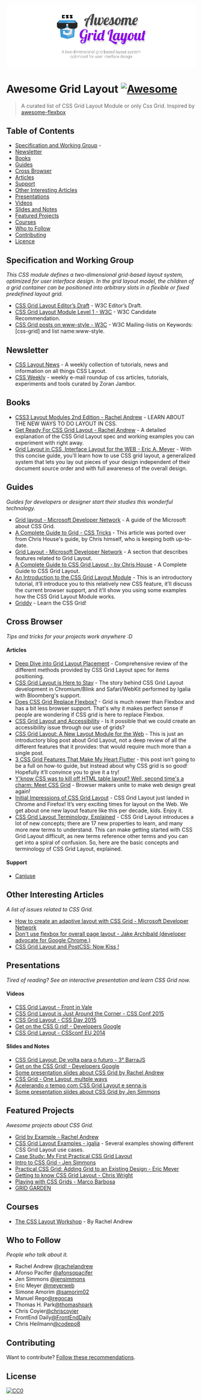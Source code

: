 ![Awesome Grid Layout](awesome-grid-layout.png)

# Awesome Grid Layout [![Awesome](https://cdn.rawgit.com/sindresorhus/awesome/d7305f38d29fed78fa85652e3a63e154dd8e8829/media/badge.svg)](https://github.com/sindresorhus/awesome)

> A curated list of CSS Grid Layout Module or only Css Grid.
Inspired by [awesome-flexbox](https://github.com/afonsopacifer/awesome-flexbox/)

## Table of Contents
* [Specification and Working Group](#specification-and-working-group) - 
* [Newsletter](#newsletter)
* [Books](#books)
* [Guides](#guides)
* [Cross Browser](#cross-browser)
* [Articles](#articles)
* [Support](#support)
* [Other Interesting Articles](#other-interesting-articles)
* [Presentations](#presentations)
* [Videos](#videos)
* [Slides and Notes](#slides-and-notes)
* [Featured Projects](#featured-projects)
* [Courses](#courses)
* [Who to Follow](#who-to-follow)
* [Contributing](#contributing)
* [Licence](#license)

## Specification and Working Group
*This CSS module defines a two-dimensional grid-based layout system, optimized for user interface design. In the grid layout model, the children of a grid container can be positioned into arbitrary slots in a flexible or fixed predefined layout grid.*
* [CSS Grid Layout Editor’s Draft](https://drafts.csswg.org/css-grid/) - W3C Editor’s Draft.
* [CSS Grid Layout Module Level 1 - W3C](http://www.w3.org/TR/css-grid-1/) - W3C Candidate Recommendation.
* [CSS Grid posts on www-style - W3C](https://www.w3.org/Search/Mail/Public/search?type-index=www-style&index-type=t&keywords=%5bcss-grid%5d&search=Search) - W3C Mailing-listis on Keywords:[css-grid] and list name:www-style.


## Newsletter
* [CSS Layout News](http://csslayout.news/) - A weekly collection of tutorials, news and information on all things CSS Layout.
* [CSS Weekly](http://css-weekly.com/) - weekly e-mail roundup of css articles, tutorials, experiments and tools curated by Zoran Jambor.

## Books
* [CSS3 Layout Modules 2nd Edition - Rachel Andrew](https://rachelandrew.co.uk/books/css3-layout-modules) - LEARN ABOUT THE NEW WAYS TO DO LAYOUT IN CSS.
* [Get Ready For CSS Grid Layout - Rachel Andrew](https://abookapart.com/products/get-ready-for-css-grid-layout) - A detailed explanation of the CSS Grid Layout spec and working examples you can experiment with right away.
* [Grid Layout in CSS, Interface Layout for the WEB - Eric A. Meyer](http://shop.oreilly.com/product/0636920041696.do) - With this concise guide, you’ll learn how to use CSS grid layout, a generalized system that lets you lay out pieces of your design independent of their document source order and with full awareness of the overall design.

## Guides
*Guides for developers or designer start their studies this wonderful technology.*
* [Grid layout - Microsoft Developer Network](https://msdn.microsoft.com/en-us/library/hh673533.aspx) - A guide of the Microsoft about CSS Grid.
* [A Complete Guide to Grid - CSS Tricks](https://css-tricks.com/snippets/css/complete-guide-grid/) - This article was ported over from Chris House's guide, by Chris himself, who is keeping both up-to-date.
* [Grid Layout - Microsoft Developer Network](https://msdn.microsoft.com/en-us/library/hh772052.aspx) - A section that describes features related to Grid Layout.
* [A Complete Guide to CSS Grid Layout - by Chris House](http://chris.house/blog/a-complete-guide-css-grid-layout/) - A Complete Guide to CSS Grid Layout.
* [An Introduction to the CSS Grid Layout Module](https://www.sitepoint.com/introduction-css-grid-layout-module/) - This is an introductory tutorial, it’ll introduce you to this relatively new CSS feature, it’ll discuss the current browser support, and it’ll show you using some examples how the CSS Grid Layout Module works.
* [Griddy](http://www.griddy.io/) - Learn the CSS Grid!

## Cross Browser
*Tips and tricks for your projects work anywhere :D*

#### Articles
* [Deep Dive into Grid Layout Placement](http://blogs.igalia.com/mrego/2016/02/01/deep-dive-into-grid-layout-placement/?utm_campaign=CSS%2BLayout%2BNews&utm_medium=email&utm_source=CSS_Layout_News_27) - Comprehensive review of the different methods provided by CSS Grid Layout spec for items positioning.
* [CSS Grid Layout is Here to Stay](http://blogs.igalia.com/mrego/2017/03/16/css-grid-layout-is-here-to-stay/) - The story behind CSS Grid Layout development in Chromium/Blink and Safari/WebKit performed by Igalia with Bloomberg's support.
* [Does CSS Grid Replace Flexbox?](https://css-tricks.com/css-grid-replace-flexbox/) - Grid is much newer than Flexbox and has a bit less browser support. That's why it makes perfect sense if people are wondering if CSS grid is here to replace Flexbox.
* [CSS Grid Layout and Accessibility](https://developer.mozilla.org/en-US/docs/Web/CSS/CSS_Grid_Layout/CSS_Grid_Layout_and_Accessibility) - Is it possible that we could create an accessibility issue through our use of grids?
* [CSS Grid Layout: A New Layout Module for the Web](https://webkit.org/blog/7434/css-grid-layout-a-new-layout-module-for-the-web/?utm_content=buffer3adcf&utm_medium=social&utm_source=twitter.com&utm_campaign=buffer) - This is just an introductory blog post about Grid Layout, not a deep review of all the different features that it provides: that would require much more than a single post. 
* [3 CSS Grid Features That Make My Heart Flutter](https://una.im/css-grid/) -  this post isn’t going to be a full on how-to guide, but instead about why CSS grid is so good! Hopefully it’ll convince you to give it a try!
* [Y'know CSS was to kill off HTML table layout? Well, second time's a charm: Meet CSS Grid](https://www.theregister.co.uk/2017/03/31/css_grids_browser_support/?mt=1491837806465) - Browser makers unite to make web design great again!
* [Initial Impressions of CSS Grid Layout](https://daverupert.com/2017/03/initial-impressions-of-css-grid/) - CSS Grid Layout just landed in Chrome and Firefox! It’s very exciting times for layout on the Web. We get about one new layout feature like this per decade, kids. Enjoy it.
* [CSS Grid Layout Terminology, Explained](https://bitsofco.de/css-grid-terminology/) - CSS Grid Layout introduces a lot of new concepts; there are 17 new properties to learn, and many more new terms to understand. This can make getting started with CSS Grid Layout difficult, as new terms reference other terms and you can get into a spiral of confusion. So, here are the basic concepts and terminology of CSS Grid Layout, explained.

#### Support
* [Caniuse](http://caniuse.com/#search=css%20grid%20layout)

## Other Interesting Articles
*A list of issues related to CSS Grid.*
* [How to create an adaptive layout with CSS Grid - Microsoft Developer Network](https://msdn.microsoft.com/en-us/library/jj553856.aspx)
* [Don't use flexbox for overall page layout - Jake Archibald (developer advocate for Google Chrome.)](http://jakearchibald.com/2014/dont-use-flexbox-for-page-layout/)
* [CSS Grid Layout and PostCSS: Now Kiss !](https://medium.com/@SylvainPV/css-grid-layout-and-postcss-now-kiss-5e35f61a6f00)

## Presentations
*Tired of reading? See an interactive presentation and learn CSS Grid now.*

#### Videos
* [CSS Grid Layout - Front in Vale](https://www.youtube.com/watch?v=xvGRZo0x9Ao)
* [CSS Grid Layout is Just Around the Corner - CSS Conf 2015](https://www.youtube.com/watch?v=9js_5MjiGFo)
* [CSS Grid Layout - CSS Day 2015](https://rachelandrew.co.uk/archives/2015/07/17/css-grid-layout-at-css-day/?utm_content=bufferaf3e7&utm_medium=social&utm_source=twitter.com&utm_campaign=buffer)
* [Get on the CSS G rid! - Developers Google](https://developers.google.com/web/updates/2014/03/Get-on-the-CSS-Grid)
* [CSS Grid Layout - CSSconf EU 2014](https://www.youtube.com/watch?v=GRexIOtGhBU)

#### Slides and Notes
* [CSS Grid Layout: De volta para o futuro - 3° BarraJS](https://speakerdeck.com/afonsopacifer/css-grid-layout)
* [Get on the CSS Grid! - Developers Google](http://sydcss-grid.appspot.com/#1)
* [Some presentation slides about CSS Grid by Rachel Andrew](https://www.slideshare.net/rachelandrew/presentations)
* [CSS Grid - One Layout, multple ways](https://speakerdeck.com/mjcoffeeholick/css-grid-number-angularsp)
* [Acelerando o tempo com CSS Grid Layout e senna.js](https://speakerdeck.com/simoneas02/acelerando-o-tempo-com-css-grid-layout-e-senna-dot-js)
* [Some presentation slides about CSS Grid by Jen Simmons](https://speakerdeck.com/jensimmons)

## Featured Projects
*Awesome projects about CSS Grid.*
* [Grid by Example - Rachel Andrew](http://gridbyexample.com/)
* [CSS Grid Layout Examples - igalia](https://igalia.github.io/css-grid-layout/index.html) - Several examples showing different CSS Grid Layout use cases.
* [Case Study: My First Practical CSS Grid Layout](https://cloudfour.com/thinks/first-css-grid-layout/)
* [Intro to CSS Grid - Jen Simmons](http://labs.jensimmons.com/)
* [Practical CSS Grid: Adding Grid to an Existing Design - Eric Meyer](https://alistapart.com/article/practical-grid)
* [Getting to know CSS Grid Layout - Chris Wright](https://cm.engineering/getting-to-know-css-grid-layout-818e43ca71a5)
* [Playing with CSS Grids - Marco Barbosa](https://14islands.com/blog/2017/03/07/playing-with-CSS-grids/)
* [GRID GARDEN](http://cssgridgarden.com/?utm_campaign=CSS%2BLayout%2BNews&utm_medium=web&utm_source=CSS_Layout_News_88)

## Courses
* [The CSS Layout Workshop](https://thecssworkshop.com/courses) - By Rachel Andrew

## Who to Follow
*People who talk about it.*
* Rachel Andrew [@rachelandrew](https://twitter.com/rachelandrew)
* Afonso Pacifer [@afonsopacifer](https://twitter.com/afonsopacifer)
* Jen Simmons [@jensimmons](http://jensimmons.com/)
* Eric Meyer [@meyerweb](http://meyerweb.com/)
* Simone Amorim [@samorim02](https://twitter.com/@samorim02)
* Manuel Rego[@regocas](https://twitter.com/regocas)
* Thomas H. Park[@thomashpark](https://twitter.com/thomashpark)
* Chris Coyier[@chriscoyier](https://twitter.com/chriscoyier)
* FrontEnd Daily[@FrontEndDaily](https://twitter.com/FrontEndDaily)
* Chris Heilmann[@codepo8](https://twitter.com/codepo8)

## Contributing
Want to contribute? [Follow these recommendations](https://github.com/simoneas02/awesome-grid-layout/blob/master/contributing.md).

## License
[![CC0](http://mirrors.creativecommons.org/presskit/buttons/88x31/svg/cc-zero.svg)](http://creativecommons.org/publicdomain/zero/1.0/)

